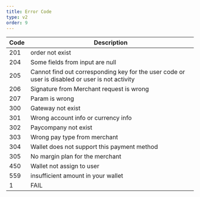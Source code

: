 ```yaml
---
title: Error Code
type: v2
order: 9
---
```


| Code | Description |
| -- | -- |
| 201 | order not exist
| 204 | Some fields from input are null
| 205 | Cannot find out corresponding key for the user code or user is disabled or user is not activity
| 206 | Signature from Merchant request is wrong
| 207 | Param is wrong
| 300 | Gateway not exist
| 301 | Wrong account info or currency info
| 302 | Paycompany not exist
| 303 | Wrong pay type from merchant
| 304 | Wallet does not support this payment method
| 305 | No margin plan for the merchant
| 450 | Wallet not assign to user
| 559 | insufficient amount in your wallet
| 1 | FAIL
